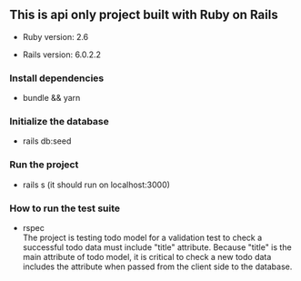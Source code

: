 ## This is api only project built with Ruby on Rails

* Ruby version: 2.6

* Rails version: 6.0.2.2

### Install dependencies
- bundle && yarn

### Initialize the database
- rails db:seed

### Run the project 
- rails s (it should run on localhost:3000)

### How to run the test suite
- rspec <br/>
The project is testing todo model for a validation test to check a successful todo data must include "title" attribute.
Because "title" is the main attribute of todo model, it is critical to check a new todo data includes the attribute when passed from the client side to the database. 


